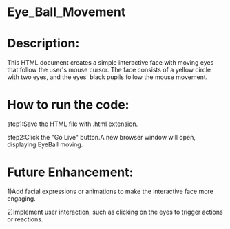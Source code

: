 # Eye_Ball_Movement
# Description:
This HTML document creates a simple interactive face with moving eyes that follow the user's mouse cursor. The face consists of a yellow circle with two eyes, and the eyes' black pupils follow the mouse movement.

# How to run the code:
step1:Save the HTML file with .html extension.

step2:Click the "Go Live" button.A new browser window will open, displaying EyeBall moving.

# Future Enhancement:
1)Add facial expressions or animations to make the interactive face more engaging.

2)Implement user interaction, such as clicking on the eyes to trigger actions or reactions.
